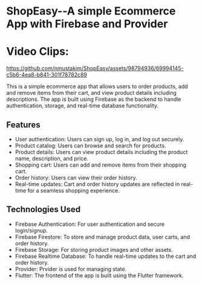 # ShopEasy--A simple Ecommerce App with Firebase and Provider



# Video Clips:


https://github.com/nmustakim/ShopEasy/assets/98794936/69994145-c5b6-4ea8-b841-301f78782c89

This is a simple ecommerce app that allows users to order products, add and remove items from their cart, and view product details including descriptions. The app is built using Firebase as the backend to handle authentication, storage, and real-time database functionality.

## Features

- User authentication: Users can sign up, log in, and log out securely.
- Product catalog: Users can browse and search for products.
- Product details: Users can view product details including the product name, description, and price.
- Shopping cart: Users can add and remove items from their shopping cart.
- Order history: Users can view their order history.
- Real-time updates: Cart and order history updates are reflected in real-time for a seamless shopping experience.

## Technologies Used


- Firebase Authentication: For user authentication and secure login/signup.
- Firebase Firestore: To store and manage product data, user carts, and order history.
- Firebase Storage: For storing product images and other assets.
- Firebase Realtime Database: To handle real-time updates to the cart and order history.
- Provider: Prvider is used for managing state.
- Flutter: The frontend of the app is built using the Flutter framework.



